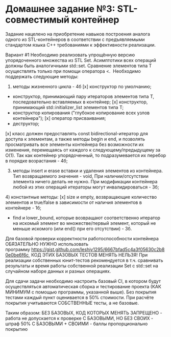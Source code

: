 # Домашнее задание №3: STL-совместимый контейнер

Задание нацелено на приобретение навыков построения аналога одного из STL-контейнеров в соответствии с предъявляемыми стандартом языка C++ требованиями к эффективности реализации.

Вариант #1
Необходимо реализовать упрощённую версию упорядоченного множества из STL Set<T>. Асимптотики всех операций должны быть аналогичными std::set. Сравнение элементов типа T осуществлять только при помощи оператора <. 
Необходимо поддержать следующие методы:
1) методы жизненного цикла - 4б
[x] конструктор по умолчанию;
- конструктор, принимающий пару итераторов элементов типа T, последовательно вставляемых в контейнер;
[x] конструктор, принимающий std::initializer_list элементов типа T;
- конструктор копирования ("глубокое копирование всех узлов контейнера");
[x] оператор присваивания;
- деструктор;

[x] класс должен предоставлять const bidirectional-итератор для доступа к элементам, а также методы begin и end, и позволять просматривать все элементы контейнера без возможности их изменения, перемещаясь от каждого к следующему/предыдущему за O(1). Так как контейнер упорядоченный, то подразумевается их перебор в порядке возрастания - 4б;

3) методы insert и erase вставки и удаления элементов из контейнера. Тип возвращаемого значения - void, При наличии/отсутствии элемента ничего делать не нужно. При модификации контейнера любой из этих операций итераторы могут инвалидироваться - 3б;

4) константные методы:
[x] size и empty, возвращающие количество элементов и true/false в зависимости от наличия элементов в контейнере - 1б;
- find и lower_bound, которые возвращают соответственно итератор на искомый элемент во множестве/первый элемент, который не меньше искомого (или end() при его отсутствии) - 3б.

Для базовой проверки корректности работоспособности контейнера ОБЯЗАТЕЛЬНО НУЖНО использовать программу https://gist.github.com/leshiy1295/6667bfad5c4a3f05630c2b80e0be6f6c 
КОД ЭТИХ БАЗОВЫХ ТЕСТОВ МЕНЯТЬ НЕЛЬЗЯ!
При реализации собственных юнит-тестов рекомендуется в т.ч. сравнивать результаты и время работы собственной реализации Set с std::set на случайном наборе данных и разных операциях.

Для сдачи задачи необходимо настроить базовый CI, в котором будут осуществляться автоматическая сборка и тестирование проекта (КАК МИНИМУМ с помощью программы, указанной выше). Без покрытия тестами каждый пункт оценивается в 50% стоимости. При расчёте покрытия учитываются СОБСТВЕННЫЕ тесты, а не базовые.

Таким образом:
БЕЗ БАЗОВЫХ, КОД КОТОРЫХ МЕНЯТЬ ЗАПРЕЩЕНО - работа не допускается к проверке
С БАЗОВЫМИ, НО БЕЗ СВОИХ - штраф 50%
С БАЗОВЫМИ + СВОИМИ - баллы пропорционально покрытию